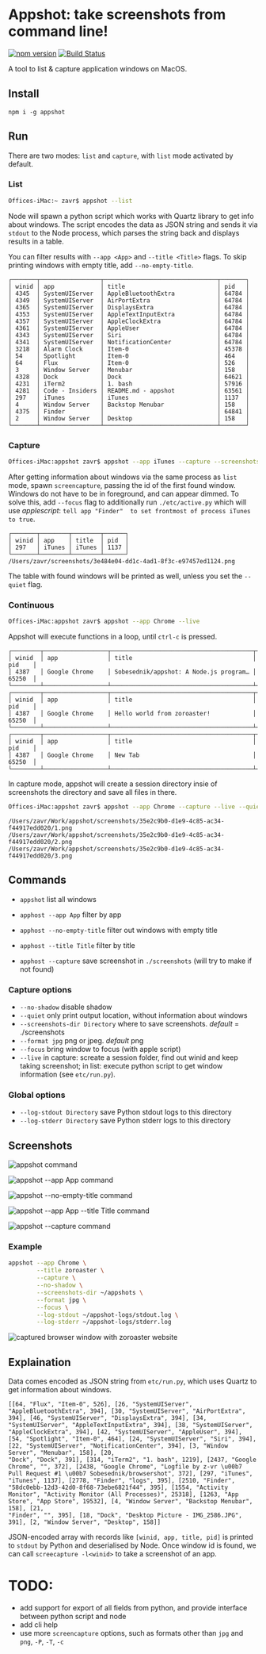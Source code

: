 # Appshot: take screenshots from command line!

[![npm version](https://badge.fury.io/js/appshot.svg)](https://badge.fury.io/js/appshot)
[![Build Status](https://travis-ci.org/Sobesednik/appshot.svg?branch=master)](https://travis-ci.org/Sobesednik/appshot)

A tool to list & capture application windows on MacOS.

## Install

```
npm i -g appshot
```

## Run

There are two modes: `list` and `capture`, with `list` mode activated by
default.

### List

```bash
Offices-iMac:~ zavr$ appshot --list
```

Node will spawn a python script which works with Quartz library to
get info about windows. The script encodes the data as JSON string
and sends it via `stdout` to the Node process, which parses the
string back and displays results in a table.

You can filter results with `--app <App>` and `--title <Title>`
flags. To skip printing windows with empty title, add
`--no-empty-title`.

```
┌───────┬─────────────────┬────────────────────────────────┬───────┐
│ winid │ app             │ title                          │ pid   │
│ 4345  │ SystemUIServer  │ AppleBluetoothExtra            │ 64784 │
│ 4349  │ SystemUIServer  │ AirPortExtra                   │ 64784 │
│ 4365  │ SystemUIServer  │ DisplaysExtra                  │ 64784 │
│ 4353  │ SystemUIServer  │ AppleTextInputExtra            │ 64784 │
│ 4357  │ SystemUIServer  │ AppleClockExtra                │ 64784 │
│ 4361  │ SystemUIServer  │ AppleUser                      │ 64784 │
│ 4343  │ SystemUIServer  │ Siri                           │ 64784 │
│ 4341  │ SystemUIServer  │ NotificationCenter             │ 64784 │
│ 3218  │ Alarm Clock     │ Item-0                         │ 45378 │
│ 54    │ Spotlight       │ Item-0                         │ 464   │
│ 64    │ Flux            │ Item-0                         │ 526   │
│ 3     │ Window Server   │ Menubar                        │ 158   │
│ 4328  │ Dock            │ Dock                           │ 64621 │
│ 4231  │ iTerm2          │ 1. bash                        │ 57916 │
│ 4281  │ Code - Insiders │ README.md - appshot            │ 63561 │
│ 297   │ iTunes          │ iTunes                         │ 1137  │
│ 4     │ Window Server   │ Backstop Menubar               │ 158   │
│ 4375  │ Finder          │                                │ 64841 │
│ 2     │ Window Server   │ Desktop                        │ 158   │
└───────┴─────────────────┴────────────────────────────────┴───────┘
```

### Capture

```bash
Offices-iMac:appshot zavr$ appshot --app iTunes --capture --screenshots-dir ~/screenshots
```

After getting information about windows via the same process as
`list` mode, spawn `screencapture`, passing the id of the first
found window. Windows do not have to be in foreground, and can
appear dimmed. To solve this, add `--focus` flag to additionally
run `./etc/active.py` which will use _applescript_:
`tell app "Finder"  to set frontmost of process iTunes to true`.

```
┌───────┬────────┬────────┬──────┐
│ winid │ app    │ title  │ pid  │
│ 297   │ iTunes │ iTunes │ 1137 │
└───────┴────────┴────────┴──────┘
/Users/zavr/screenshots/3e484e04-dd1c-4ad1-8f3c-e97457ed1124.png
```

The table with found windows will be printed as well, unless you
set the `--quiet` flag.

### Continuous

```bash
Offices-iMac:appshot zavr$ appshot --app Chrome --live
```

Appshot will execute functions in a loop, until `ctrl-c` is pressed.

```
┌────────┬──────────────────┬────────────────────────────────────────┬────────┐
│ winid  │ app              │ title                                  │ pid    │
│ 4387   │ Google Chrome    │ Sobesednik/appshot: A Node.js program… │ 65250  │
└────────┴──────────────────┴────────────────────────────────────────┴────────┘
┌────────┬──────────────────┬────────────────────────────────────────┬────────┐
│ winid  │ app              │ title                                  │ pid    │
│ 4387   │ Google Chrome    │ Hello world from zoroaster!            │ 65250  │
└────────┴──────────────────┴────────────────────────────────────────┴────────┘
┌────────┬──────────────────┬────────────────────────────────────────┬────────┐
│ winid  │ app              │ title                                  │ pid    │
│ 4387   │ Google Chrome    │ New Tab                                │ 65250  │
└────────┴──────────────────┴────────────────────────────────────────┴────────┘
```

In capture mode, appshot will create a session directory insie of screenshots
the directory and save all files in there.

```bash
Offices-iMac:appshot zavr$ appshot --app Chrome --capture --live --quiet
```

```
/Users/zavr/Work/appshot/screenshots/35e2c9b0-d1e9-4c85-ac34-f44917edd020/1.png
/Users/zavr/Work/appshot/screenshots/35e2c9b0-d1e9-4c85-ac34-f44917edd020/2.png
/Users/zavr/Work/appshot/screenshots/35e2c9b0-d1e9-4c85-ac34-f44917edd020/3.png
```

## Commands

- `appshot` list all windows
- `apphost --app App` filter by app
- `apphost --no-empty-title` filter out windows with empty title
- `apphost --title Title` filter by title

- `apphost --capture` save screenshot in `./screenshots` (will try to make if not found)

### Capture options

- `--no-shadow` disable shadow
- `--quiet` only print output location, without information about windows
- `--screenshots-dir Directory` where to save screenshots. _default_ = ./screenshots
- `--format jpg` png or jpeg. _default_ png
- `--focus` bring window to focus (with apple script)
- `--live` in capture: screate a session folder, find out winid and keep taking screenshot;
           in list: execute python script to get window information (see `etc/run.py`).

### Global options

- `--log-stdout Directory` save Python stdout logs to this directory
- `--log-stderr Directory` save Python stderr logs to this directory

## Screenshots

![appshot command](https://sobesednik.co/appshot/appshot.png)

![appshot --app App command](https://sobesednik.co/appshot/app.png)

![appshot --no-empty-title command](https://sobesednik.co/appshot/no-empty-title.png)

![appshot --app App --title Title command](https://sobesednik.co/appshot/list-app-title.png)

![appshot --capture command](https://sobesednik.co/appshot/capture.png)

### Example

```bash
appshot --app Chrome \
        --title zoroaster \
        --capture \
        --no-shadow \
        --screenshots-dir ~/appshots \
        --format jpg \
        --focus \
        --log-stdout ~/appshot-logs/stdout.log \
        --log-stderr ~/appshot-logs/stderr.log
```

![captured browser window with zoroaster website](https://sobesednik.co/appshot/capture.jpg)

## Explaination

Data comes encoded as JSON string from `etc/run.py`, which uses Quartz to
get information about windows.

```
[[64, "Flux", "Item-0", 526], [26, "SystemUIServer", "AppleBluetoothExtra", 394], [30, "SystemUIServer", "AirPortExtra", 394], [46, "SystemUIServer", "DisplaysExtra", 394], [34, "SystemUIServer", "AppleTextInputExtra", 394], [38, "SystemUIServer", "AppleClockExtra", 394], [42, "SystemUIServer", "AppleUser", 394], [54, "Spotlight", "Item-0", 464], [24, "SystemUIServer", "Siri", 394], [22, "SystemUIServer", "NotificationCenter", 394], [3, "Window Server", "Menubar", 158], [20,
"Dock", "Dock", 391], [314, "iTerm2", "1. bash", 1219], [2437, "Google Chrome", "", 372], [2438, "Google Chrome", "Logfile by z-vr \u00b7 Pull Request #1 \u00b7 Sobesednik/browsershot", 372], [297, "iTunes", "iTunes", 1137], [2778, "Finder", "logs", 395], [2510, "Finder", "58dc0ebb-12d3-42d0-8f68-73ebe6821f44", 395], [1554, "Activity Monitor", "Activity Monitor (All Processes)", 25318], [1263, "App Store", "App Store", 19532], [4, "Window Server", "Backstop Menubar", 158], [21,
"Finder", "", 395], [18, "Dock", "Desktop Picture - IMG_2586.JPG", 391], [2, "Window Server", "Desktop", 158]]
```

JSON-encoded array with records like `[winid, app, title, pid]` is printed to `stdout` by Python
and deserialised by Node. Once window id is found, we can call `screecapture -l<winid>` to take
a screenshot of an app.

# TODO:

 - add support for export of all fields from python, and provide interface between python script and node
 - add cli help
 - use more `screencapture` options, such as formats other than `jpg` and `png`, `-P`,  `-T`, `-c`